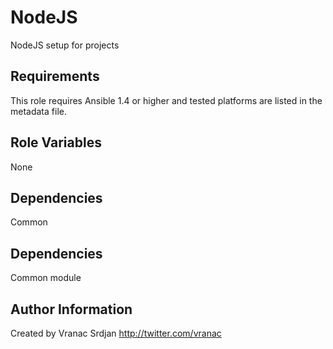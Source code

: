 NodeJS
=========

NodeJS setup for projects

Requirements
------------

This role requires Ansible 1.4 or higher and tested platforms are listed in the metadata file.

Role Variables
--------------

None

Dependencies
------------

Common

Dependencies
------------

Common module


Author Information
------------------

Created by Vranac Srdjan http://twitter.com/vranac
